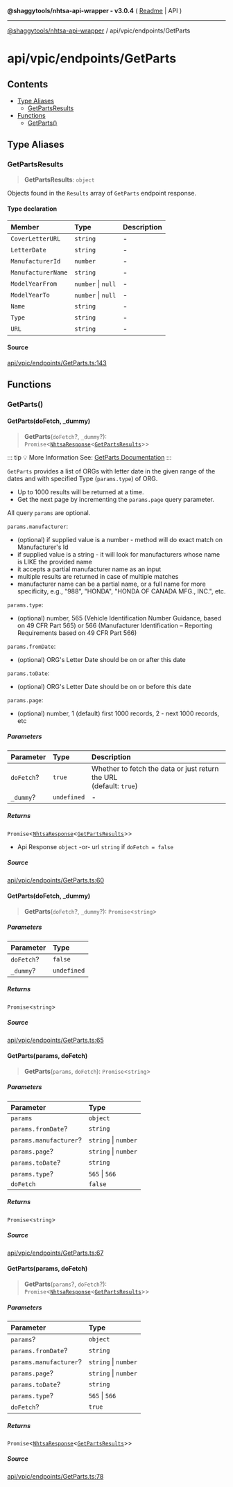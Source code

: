 **@shaggytools/nhtsa-api-wrapper - v3.0.4** ( [Readme](../../../index.md) \| API )

***

[@shaggytools/nhtsa-api-wrapper](../../../modules.md) / api/vpic/endpoints/GetParts

# api/vpic/endpoints/GetParts

## Contents

- [Type Aliases](GetParts.md#type-aliases)
  - [GetPartsResults](GetParts.md#getpartsresults)
- [Functions](GetParts.md#functions)
  - [GetParts()](GetParts.md#getparts)

## Type Aliases

### GetPartsResults

> **GetPartsResults**: `object`

Objects found in the `Results` array of `GetParts` endpoint response.

#### Type declaration

| Member | Type | Description |
| :------ | :------ | :------ |
| `CoverLetterURL` | `string` | - |
| `LetterDate` | `string` | - |
| `ManufacturerId` | `number` | - |
| `ManufacturerName` | `string` | - |
| `ModelYearFrom` | `number` \| `null` | - |
| `ModelYearTo` | `number` \| `null` | - |
| `Name` | `string` | - |
| `Type` | `string` | - |
| `URL` | `string` | - |

#### Source

[api/vpic/endpoints/GetParts.ts:143](https://github.com/ShaggyTech/nhtsa-api-wrapper/blob/main/packages/lib/src/api/vpic/endpoints/GetParts.ts#L143)

## Functions

### GetParts()

#### GetParts(doFetch, _dummy)

> **GetParts**(`doFetch`?, `_dummy`?): `Promise`\<[`NhtsaResponse`](../../types.md#nhtsaresponseresultstype-apitype)\<[`GetPartsResults`](GetParts.md#getpartsresults)\>\>

::: tip :bulb: More Information
See: [GetParts Documentation](/guide/vpic/endpoints/get-parts)
:::

`GetParts` provides a list of ORGs with letter date in the given range of the dates and with
specified Type (`params.type`) of ORG.

- Up to 1000 results will be returned at a time.
- Get the next page by incrementing the `params.page` query parameter.

All query `params` are optional.

`params.manufacturer`:
- (optional) if supplied value is a number - method will do exact match on Manufacturer's Id
- if supplied value is a string - it will look for manufacturers whose name is LIKE the provided
  name
- it accepts a partial manufacturer name as an input
- multiple results are returned in case of multiple matches
- manufacturer name can be a partial name, or a full name for more specificity, e.g., "988",
  "HONDA", "HONDA OF CANADA MFG., INC.", etc.

`params.type`:
- (optional) number, 565 (Vehicle Identification Number Guidance, based on 49 CFR Part 565)
  or 566 (Manufacturer Identification – Reporting Requirements based on 49 CFR Part 566)

`params.fromDate`:
- (optional) ORG's Letter Date should be on or after this date

`params.toDate`:
- (optional) ORG's Letter Date should be on or before this date

`params.page`:
 - (optional) number, 1 (default) first 1000 records, 2 - next 1000 records, etc

##### Parameters

| Parameter | Type | Description |
| :------ | :------ | :------ |
| `doFetch`? | `true` | Whether to fetch the data or just return the URL<br />(default: `true`) |
| `_dummy`? | `undefined` | - |

##### Returns

`Promise`\<[`NhtsaResponse`](../../types.md#nhtsaresponseresultstype-apitype)\<[`GetPartsResults`](GetParts.md#getpartsresults)\>\>

- Api Response `object`
-or- url `string` if `doFetch = false`

##### Source

[api/vpic/endpoints/GetParts.ts:60](https://github.com/ShaggyTech/nhtsa-api-wrapper/blob/main/packages/lib/src/api/vpic/endpoints/GetParts.ts#L60)

#### GetParts(doFetch, _dummy)

> **GetParts**(`doFetch`?, `_dummy`?): `Promise`\<`string`\>

##### Parameters

| Parameter | Type |
| :------ | :------ |
| `doFetch`? | `false` |
| `_dummy`? | `undefined` |

##### Returns

`Promise`\<`string`\>

##### Source

[api/vpic/endpoints/GetParts.ts:65](https://github.com/ShaggyTech/nhtsa-api-wrapper/blob/main/packages/lib/src/api/vpic/endpoints/GetParts.ts#L65)

#### GetParts(params, doFetch)

> **GetParts**(`params`, `doFetch`): `Promise`\<`string`\>

##### Parameters

| Parameter | Type |
| :------ | :------ |
| `params` | `object` |
| `params.fromDate`? | `string` |
| `params.manufacturer`? | `string` \| `number` |
| `params.page`? | `string` \| `number` |
| `params.toDate`? | `string` |
| `params.type`? | `565` \| `566` |
| `doFetch` | `false` |

##### Returns

`Promise`\<`string`\>

##### Source

[api/vpic/endpoints/GetParts.ts:67](https://github.com/ShaggyTech/nhtsa-api-wrapper/blob/main/packages/lib/src/api/vpic/endpoints/GetParts.ts#L67)

#### GetParts(params, doFetch)

> **GetParts**(`params`?, `doFetch`?): `Promise`\<[`NhtsaResponse`](../../types.md#nhtsaresponseresultstype-apitype)\<[`GetPartsResults`](GetParts.md#getpartsresults)\>\>

##### Parameters

| Parameter | Type |
| :------ | :------ |
| `params`? | `object` |
| `params.fromDate`? | `string` |
| `params.manufacturer`? | `string` \| `number` |
| `params.page`? | `string` \| `number` |
| `params.toDate`? | `string` |
| `params.type`? | `565` \| `566` |
| `doFetch`? | `true` |

##### Returns

`Promise`\<[`NhtsaResponse`](../../types.md#nhtsaresponseresultstype-apitype)\<[`GetPartsResults`](GetParts.md#getpartsresults)\>\>

##### Source

[api/vpic/endpoints/GetParts.ts:78](https://github.com/ShaggyTech/nhtsa-api-wrapper/blob/main/packages/lib/src/api/vpic/endpoints/GetParts.ts#L78)
